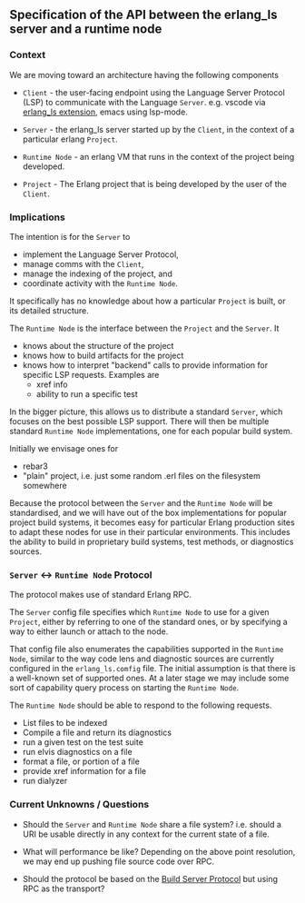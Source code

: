 ## Specification of the API between the erlang_ls server and a runtime node

### Context

We are moving toward an architecture having the following components

- `Client` - the user-facing endpoint using the Language Server Protocol (LSP)
  to communicate with the Language `Server`.  e.g. vscode via [erlang_ls
  extension](https://github.com/erlang-ls/vscode), emacs using lsp-mode.

- `Server` - the erlang_ls server started up by the `Client`, in the context of a
  particular erlang `Project`.

- `Runtime Node` - an erlang VM that runs in the context of the project being
  developed.

- `Project` - The Erlang project that is being developed by the user of the
  `Client`.

### Implications

The intention is for the `Server` to

  - implement the Language Server Protocol,
  - manage comms with the `Client`,
  - manage the indexing of the project, and
  - coordinate activity with the `Runtime Node`.

It specifically has no knowledge about how a particular `Project` is built, or
its detailed structure.

The `Runtime Node` is the interface between the `Project` and the `Server`. It
  - knows about the structure of the project
  - knows how to build artifacts for the project
  - knows how to interpret "backend" calls to provide information for specific
    LSP requests.  Examples are
      - xref info
      - ability to run a specific test

In the bigger picture, this allows us to distribute a standard `Server`, which
focuses on the best possible LSP support.  There will then be multiple standard
`Runtime Node` implementations, one for each popular build system.

Initially we envisage ones for
  - rebar3
  - "plain" project, i.e. just some random .erl files on the filesystem
    somewhere

Because the protocol between the `Server` and the `Runtime Node` will be
standardised, and we will have out of the box implementations for popular
project build systems, it becomes easy for particular Erlang production sites to
adapt these nodes for use in their particular environments.  This includes the
ability to build in proprietary build systems, test methods, or diagnostics
sources.

### `Server` <-> `Runtime Node` Protocol

The protocol makes use of standard Erlang RPC.

The `Server` config file specifies which `Runtime Node` to use for a given
`Project`, either by referring to one of the standard ones, or by specifying a
way to either launch or attach to the node.

That config file also enumerates the capabilities supported in the `Runtime
Node`, similar to the way code lens and diagnostic sources are currently
configured in the `erlang_ls.comfig` file.  The initial assumption is that there
is a well-known set of supported ones.  At a later stage we may include some
sort of capability query process on starting the `Runtime Node`.

The `Runtime Node` should be able to respond to the following requests.

- List files to be indexed
- Compile a file and return its diagnostics
- run a given test on the test suite
- run elvis diagnostics on a file
- format a file, or portion of a file
- provide xref information for a file
- run dialyzer

### Current Unknowns / Questions

- Should the `Server` and `Runtime Node` share a file system? i.e. should a URI
  be usable directly in any context for the current state of a file.

- What will performance be like? Depending on the above point resolution, we may
  end up pushing file source code over RPC.

- Should the protocol be based on the [Build Server
  Protocol](https://github.com/build-server-protocol/build-server-protocol/blob/master/docs/specification.md)
  but using RPC as the transport?
